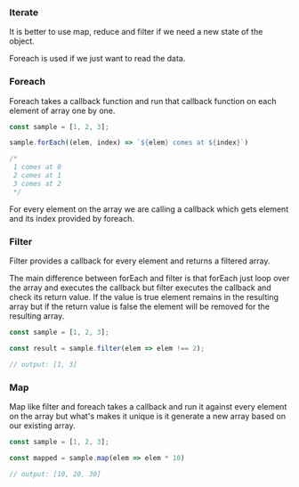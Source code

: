 ### Iterate

It is better to use map, reduce and filter if we need a new state of the object.

Foreach is used if we just want to read the data.

### Foreach

Foreach takes a callback function and run that callback function on each element of array one by one.

```javascript
const sample = [1, 2, 3];

sample.forEach((elem, index) => `${elem} comes at ${index}`)

/*
 1 comes at 0
 2 comes at 1
 3 comes at 2
 */
```

For every element on the array we are calling a callback which gets element and its index provided by foreach.

### Filter

Filter provides a callback for every element and returns a filtered array.

The main difference between forEach and filter is that forEach just loop over the array and executes the callback but
filter executes the callback and check its return value. If the value is true element remains in the resulting array but
if the return value is false the element will be removed for the resulting array.

```javascript
const sample = [1, 2, 3];

const result = sample.filter(elem => elem !== 2);

// output: [1, 3]
```

### Map

Map like filter and foreach takes a callback and run it against every element on the array but what's makes it unique is
it generate a new array based on our existing array.

```javascript
const sample = [1, 2, 3];

const mapped = sample.map(elem => elem * 10)

// output: [10, 20, 30]
```